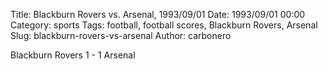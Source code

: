 Title: Blackburn Rovers vs. Arsenal, 1993/09/01
Date: 1993/09/01 00:00
Category: sports
Tags: football, football scores, Blackburn Rovers, Arsenal
Slug: blackburn-rovers-vs-arsenal
Author: carbonero


Blackburn Rovers 1 - 1 Arsenal
